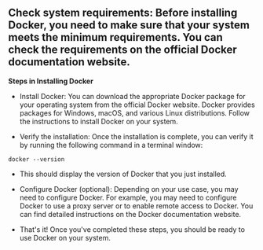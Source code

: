 ## Check system requirements: Before installing Docker, you need to make sure that your system meets the minimum requirements. You can check the requirements on the official Docker documentation website.

**Steps in Installing Docker**

- Install Docker: You can download the appropriate Docker package for your operating system from the official Docker website. Docker provides packages for Windows, macOS, and various Linux distributions. Follow the instructions to install Docker on your system.

- Verify the installation: Once the installation is complete, you can verify it by running the following command in a terminal window:


```
docker --version
``` 

- This should display the version of Docker that you just installed.


- Configure Docker (optional): Depending on your use case, you may need to configure Docker. For example, you may need to configure Docker to use a proxy server or to enable remote access to Docker. You can find detailed instructions on the Docker documentation website.

- That's it! Once you've completed these steps, you should be ready to use Docker on your system.